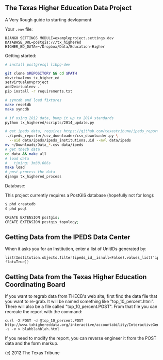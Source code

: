 The Texas Higher Education Data Project
---------------------------------------

A Very Rough guide to starting devlopment:

Your `.env` file:

```
DJANGO_SETTINGS_MODULE=exampleproject.settings.dev
DATABASE_URL=postgis:///tx_highered
HIGHER_ED_DATA=~/Dropbox/Data/Education-Higher
```

Getting started:

```bash
# install postgresql libpq-dev

git clone $REPOSITORY && cd $PATH
mkvirtualenv tx_higher_ed
setvirtualenvproject
add2virtualenv .
pip install -r requirements.txt

# syncdb and load fixtures
make resetdb
make syncdb

# if using 2012 data, bump it up to 2014 standards
python tx_highered/scripts/2014_update.py

# get ipeds data, requires https://github.com/texastribune/ipeds_reporter
../ipeds_reporter/csv_downloader/csv_downloader.py \
  --uid data/ipeds/ipeds_institutions.uid --mvl data/ipeds
mv ~/Downloads/Data_*.csv data/ipeds
# get thecb data
cd data && make all
# load data
#   timing: 3m38.666s
make load
# post-process the data
django tx_highered_process
```

Database:

This project currently requires a PostGIS database (hopefully not for long):

```bash
$ phd createdb
$ phd psql

CREATE EXTENSION postgis;
CREATE EXTENSION postgis_topology;
```

Getting Data from the IPEDS Data Center
-----------------
When it asks you for an Institution, enter a list of UnitIDs generated by:

	list(Institution.objects.filter(ipeds_id__isnull=False).values_list('ipeds_id', flat=True))

Getting Data from the Texas Higher Education Coordinating Board
------------------
If you want to regrab data from THECB's web site, first find the data file that you want to re-grab.
It will be named something like "top_10_percent.html". There will also be a file called "top_10_percent.POST". From that file you can recreate the report with the command:

    curl -X POST -d @top_10_percent.POST http://www.txhighereddata.org/interactive/accountability/InteractiveGenerate.cfm -s -v > blahblahblah.html

If you need to modify the report, you can reverse engineer it from the POST data and the form markup.




(c) 2012 The Texas Tribune
